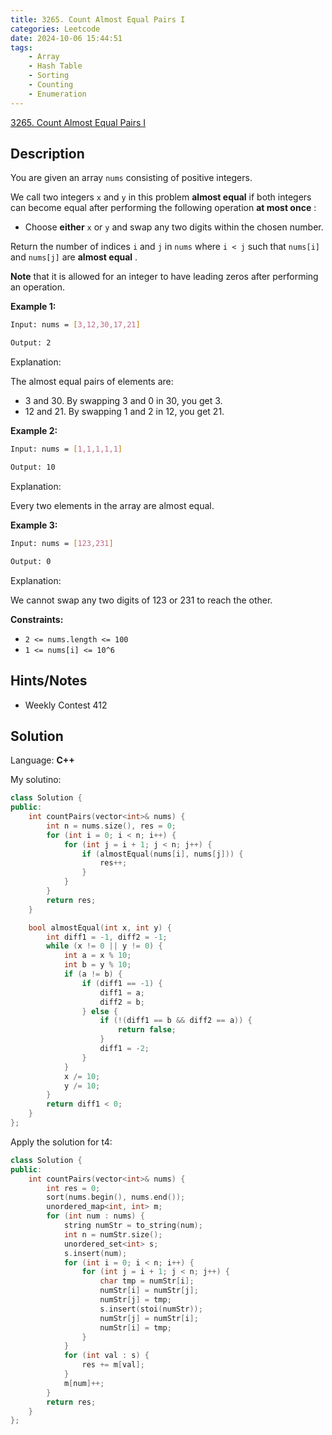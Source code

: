 ```yaml
---
title: 3265. Count Almost Equal Pairs I
categories: Leetcode
date: 2024-10-06 15:44:51
tags:
    - Array
    - Hash Table
    - Sorting
    - Counting
    - Enumeration
---
```


[3265. Count Almost Equal Pairs I](https://leetcode.com/problems/count-almost-equal-pairs-i/description/)

## Description

You are given an array `nums` consisting of positive integers.

We call two integers `x` and `y` in this problem **almost equal**  if both integers can become equal after performing the following operation **at most once** :

- Choose **either**  `x` or `y` and swap any two digits within the chosen number.

Return the number of indices `i` and `j` in `nums` where `i < j` such that `nums[i]` and `nums[j]` are **almost equal** .

**Note**  that it is allowed for an integer to have leading zeros after performing an operation.

**Example 1:**

```bash
Input: nums = [3,12,30,17,21]

Output: 2
```

Explanation:

The almost equal pairs of elements are:

- 3 and 30. By swapping 3 and 0 in 30, you get 3.
- 12 and 21. By swapping 1 and 2 in 12, you get 21.

**Example 2:**

```bash
Input: nums = [1,1,1,1,1]

Output: 10
```

Explanation:

Every two elements in the array are almost equal.

**Example 3:**

```bash
Input: nums = [123,231]

Output: 0
```

Explanation:

We cannot swap any two digits of 123 or 231 to reach the other.

**Constraints:**

- `2 <= nums.length <= 100`
- `1 <= nums[i] <= 10^6`

## Hints/Notes

- Weekly Contest 412

## Solution

Language: **C++**

My solutino:

```C++
class Solution {
public:
    int countPairs(vector<int>& nums) {
        int n = nums.size(), res = 0;
        for (int i = 0; i < n; i++) {
            for (int j = i + 1; j < n; j++) {
                if (almostEqual(nums[i], nums[j])) {
                    res++;
                }
            }
        }
        return res;
    }

    bool almostEqual(int x, int y) {
        int diff1 = -1, diff2 = -1;
        while (x != 0 || y != 0) {
            int a = x % 10;
            int b = y % 10;
            if (a != b) {
                if (diff1 == -1) {
                    diff1 = a;
                    diff2 = b;
                } else {
                    if (!(diff1 == b && diff2 == a)) {
                        return false;
                    }
                    diff1 = -2;
                }
            }
            x /= 10;
            y /= 10;
        }
        return diff1 < 0;
    }
};
```

Apply the solution for t4:

```C++
class Solution {
public:
    int countPairs(vector<int>& nums) {
        int res = 0;
        sort(nums.begin(), nums.end());
        unordered_map<int, int> m;
        for (int num : nums) {
            string numStr = to_string(num);
            int n = numStr.size();
            unordered_set<int> s;
            s.insert(num);
            for (int i = 0; i < n; i++) {
                for (int j = i + 1; j < n; j++) {
                    char tmp = numStr[i];
                    numStr[i] = numStr[j];
                    numStr[j] = tmp;
                    s.insert(stoi(numStr));
                    numStr[j] = numStr[i];
                    numStr[i] = tmp;
                }
            }
            for (int val : s) {
                res += m[val];
            }
            m[num]++;
        }
        return res;
    }
};
```
